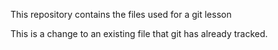 This repository contains the files used for a git lesson

This is a change to an existing file that git has already tracked.


